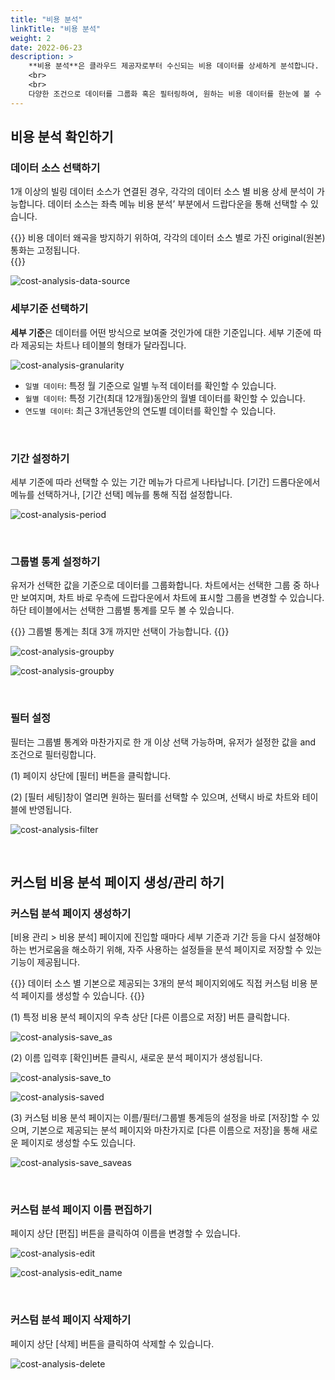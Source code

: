 ```yaml
---
title: "비용 분석"
linkTitle: "비용 분석"
weight: 2
date: 2022-06-23
description: >
    **비용 분석**은 클라우드 제공자로부터 수신되는 비용 데이터를 상세하게 분석합니다.
    <br>
    <br>
    다양한 조건으로 데이터를 그룹화 혹은 필터링하여, 원하는 비용 데이터를 한눈에 볼 수 있습니다.
---
```


## 비용 분석 확인하기

### 데이터 소스 선택하기 

1개 이상의 빌링 데이터 소스가 연결된 경우, 각각의 데이터 소스 별 비용 상세 분석이 가능합니다.  데이터 소스는 좌측 메뉴 비용 분석’ 부분에서 드랍다운을 통해 선택할 수 있습니다. 

{{<alert>}}
비용 데이터 왜곡을 방지하기 위하여, 각각의 데이터 소스 별로 가진 original(원본) 통화는 고정됩니다.   
{{</alert>}}

![cost-analysis-data-source](/ko/docs/guides/dashboards/cost-analysis-img/cost-analysis-data-source_ko.png)


### 세부기준 선택하기

**세부 기준**은 데이터를 어떤 방식으로 보여줄 것인가에 대한 기준입니다. 세부 기준에 따라 제공되는 차트나 테이블의 형태가 달라집니다.

![cost-analysis-granularity](/ko/docs/guides/dashboards/cost-analysis-img/cost-analysis-granularity_ko.png)

- `일별 데이터`: 특정 월 기준으로 일별 누적 데이터를 확인할 수 있습니다. 
- `월별 데이터`: 특정 기간(최대 12개월)동안의 월별 데이터를 확인할 수 있습니다.
- `연도별 데이터`: 최근 3개년동안의 연도별 데이터를 확인할 수 있습니다.

<br>

### 기간 설정하기
세부 기준에 따라 선택할 수 있는 기간 메뉴가 다르게 나타납니다. [기간] 드롭다운에서 메뉴를 선택하거나, [기간 선택] 메뉴를 통해 직접 설정합니다.

![cost-analysis-period](/ko/docs/guides/dashboards/cost-analysis-img/cost-analysis-period_ko.png)


<br>

### 그룹별 통계 설정하기
유저가 선택한 값을 기준으로 데이터를 그룹화합니다. 차트에서는 선택한 그룹 중 하나만 보여지며, 차트 바로 우측에 드랍다운에서 차트에 표시할 그룹을 변경할 수 있습니다. 하단 테이블에서는 선택한 그룹별 통계를 모두 볼 수 있습니다.

{{<alert>}}
그룹별 통계는 최대 3개 까지만 선택이 가능합니다. 
{{</alert>}}

![cost-analysis-groupby](/ko/docs/guides/dashboards/cost-analysis-img/cost-analysis-groupby_ko.png)

![cost-analysis-groupby](/docs/guides/dashboards/cost-analysis-img/cost-analysis-cost_usage.png)

<br>


### 필터 설정
필터는 그룹별 통계와 마찬가지로 한 개 이상 선택 가능하며, 유저가 설정한 값을 and 조건으로 필터링합니다.

(1) 페이지 상단에 [필터] 버튼을 클릭합니다.

(2) [필터 세팅]창이 열리면 원하는 필터를 선택할 수 있으며, 선택시 바로 차트와 테이블에 반영됩니다.

![cost-analysis-filter](/ko/docs/guides/dashboards/cost-analysis-img/cost-analysis-filter_ko.png)

<br>


## 커스텀 비용 분석 페이지 생성/관리 하기 

### 커스텀 분석 페이지 생성하기

[비용 관리 > 비용 분석] 페이지에 진입할 때마다 세부 기준과 기간 등을 다시 설정해야 하는 번거로움을 해소하기 위해, 자주 사용하는 설정들을 분석 페이지로 저장할 수 있는 기능이 제공됩니다.

{{<alert>}}
데이터 소스 별 기본으로 제공되는 3개의 분석 페이지외에도 직접 커스텀 비용 분석 페이지를 생성할 수 있습니다. 
{{</alert>}}

(1) 특정 비용 분석 페이지의 우측 상단 [다른 이름으로 저장] 버튼 클릭합니다. 

![cost-analysis-save_as](/ko/docs/guides/dashboards/cost-analysis-img/cost-analysis-save_as_ko.png)

(2) 이름 입력후 [확인]버튼 클릭시, 새로운 분석 페이지가 생성됩니다. 

![cost-analysis-save_to](/ko/docs/guides/dashboards/cost-analysis-img/cost-analysis-save_to_ko.png)

![cost-analysis-saved](/ko/docs/guides/dashboards/cost-analysis-img/cost-analysis-saved_ko.png)

(3) 커스텀 비용 분석 페이지는 이름/필터/그룹별 통계등의 설정을 바로 [저장]할 수 있으며, 기본으로 제공되는 분석 페이지와 마찬가지로 [다른 이름으로 저장]을 통해 새로운 페이지로 생성할 수도 있습니다. 

![cost-analysis-save_saveas](/ko/docs/guides/dashboards/cost-analysis-img/cost-analysis-save_saveas_ko.png)

<br>

### 커스텀 분석 페이지 이름 편집하기

페이지 상단 [편집] 버튼을 클릭하여 이름을 변경할 수 있습니다.

![cost-analysis-edit](/ko/docs/guides/dashboards/cost-analysis-img/cost-analysis-edit_ko.png)

![cost-analysis-edit_name](/ko/docs/guides/dashboards/cost-analysis-img/cost-analysis-edit_name_ko.png)

<br>

### 커스텀 분석 페이지 삭제하기 

페이지 상단 [삭제] 버튼을 클릭하여 삭제할 수 있습니다.

![cost-analysis-delete](/ko/docs/guides/dashboards/cost-analysis-img/cost-analysis-delete_ko.png)

